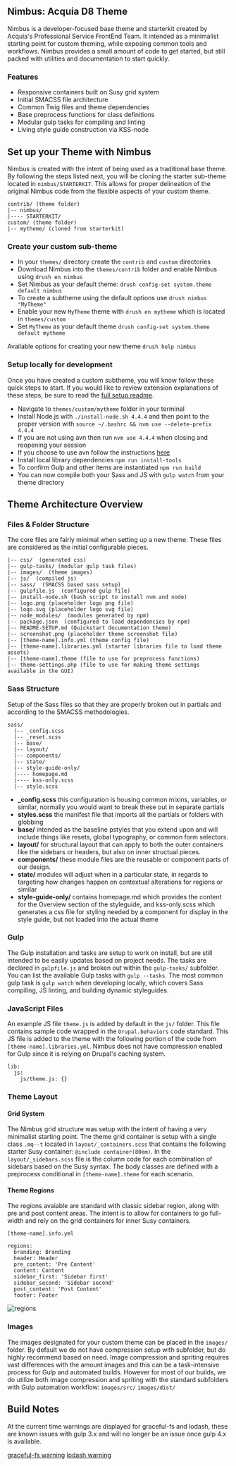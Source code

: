 ## Nimbus: Acquia D8 Theme

Nimbus is a developer-focused base theme and starterkit created by Acquia's Professional Service FrontEnd Team. It intended as a minimalist starting point for custom theming, while exposing common tools and workflows. Nimbus provides a small amount of code to get started, but still packed with utilities and documentation to start quickly.

### Features

* Responsive containers built on Susy grid system
* Initial SMACSS file architecture
* Common Twig files and theme dependencies
* Base preprocess functions for class definitions
* Modular gulp tasks for compiling and linting
* Living style guide construction via KSS-node

## Set up your Theme with Nimbus

Nimbus is created with the intent of being used as a traditional base theme. By following the steps listed next, you will be cloning the starter sub-theme located in `nimbus/STARTERKIT`. This allows for proper delineation of the original Nimbus code from the flexible aspects of your custom theme.  

```
contrib/ (theme folder)
|-- nimbus/
|---- STARTERKIT/ 
custom/ (theme folder)
|-- mytheme/ (cloned from starterkit) 
```

### Create your custom sub-theme

* In your `themes/` directory create the `contrib` and `custom` directories
* Download Nimbus into the `themes/contrib` folder and enable Nimbus using `drush en nimbus`
* Set Nimbus as your default theme: `drush config-set system.theme default nimbus`
* To create a subtheme using the default options use `drush nimbus "MyTheme"`
* Enable your new `MyTheme` theme with `drush en mytheme` which is located in `themes/custom`
* Set `MyTheme` as your default theme `drush config-set system.theme default mytheme`

Available options for creating your new theme `drush help nimbus`

### Setup locally for development

Once you have created a custom subtheme, you will know follow these quick steps to start. If you would like to review extension explanations of these steps, be sure to read the [full setup readme](_readme/setup-full.md).

* Navigate to `themes/custom/mytheme` folder in your terminal
* Install Node.js with `./install-node.sh 4.4.4` and then point to the proper version with `source ~/.bashrc && nvm use --delete-prefix 4.4.4` 
* If you are not using avn then run `nvm use 4.4.4` when closing and reopening your session
* If you choose to use avn follow the instructions [here](_readme/setup-full.md#avn)
* Install local library dependencies `npm run install-tools`
* To confirm Gulp and other items are instantiated `npm run build`
* You can now compile both your Sass and JS with `gulp watch` from your theme directory


## Theme Architecture Overview

### Files & Folder Structure

The core files are fairly minimal when setting up a new theme. These files are considered as the initial configurable pieces. 

```
|-- css/  (generated css) 
|-- gulp-tasks/ (modular gulp task files)
|-- images/  (theme images)
|-- js/  (compiled js)
|-- sass/  (SMACSS based sass setup)
|-- gulpfile.js  (configured gulp file) 
|-- install-node.sh (bash script to install nvm and node)
|-- logo.png (placeholder logo png file)
|-- logo.svg (placeholder logo svg file)
|-- node_modules/  (modules generated by npm)
|-- package.json  (configured to load dependencies by npm)
|-- README-SETUP.md (Quickstart documentation theme)
|-- screenshot.png (placeholder theme screenshot file)
|-- [theme-name].info.yml (theme config file)
|-- [theme-name].libraries.yml (starter libraries file to load theme assets)
|-- [theme-name].theme (file to use for preprocess functions)
|-- theme-settings.php (file to use for making theme settings available in the GUI)
```


### Sass Structure

Setup of the Sass files so that they are properly broken out in partials and according to the SMACSS methodologies.

```
sass/
  |-- _config.scss
  |-- _reset.scss
  |-- base/
  |-- layout/
  |-- components/
  |-- state/
  |-- style-guide-only/
  |---- homepage.md
  |---- kss-only.scss
  |-- style.scss
```

* **_config.scss** this configuration is housing common mixins, variables, or similar, normally you would want to break these out in separate partials
* **styles.scss**  the manifest file that imports all the partials or folders with globbing 
* **base/** intended as the baseline pstyles that you extend upon and will include things like resets, global typography, or common form selectors.
* **layout/**  for structural layout that can apply to both the outer containers like the sidebars or headers, but also on inner structual pieces.
* **components/** these module files are the reusable or component parts of our design.
* **state/** modules will adjust when in a particular state, in regards to targeting how changes happen on contextual alterations for regions or similar  
* **style-guide-only/** contains homepage.md which provides the content for the Overview section of the styleguide, and kss-only.scss which generates a css file for styling needed by a component for display in the style guide, but not loaded into the actual theme  

### Gulp 

The Gulp installation and tasks are setup to work on install, but are still intended to be easily updates based on project needs. The tasks are declared in `gulpfile.js` and broken out within the `gulp-tasks/` subfolder. You can list the available Gulp tasks with `gulp --tasks`. The most common gulp task is `gulp watch` when developing locally, which covers Sass compiling, JS linting, and building dynamic styleguides.  


### JavaScript Files

An example JS file `theme.js` is added by default in the `js/` folder. This file contains sample code wrapped in the `Drupal.behaviors` code standard. This JS file is added to the theme with the following portion of the code from `[theme-name].libraries.yml`. Nimbus does not have compression enabled for Gulp since it is relying on Drupal's caching system. 

```
lib:
  js:
    js/theme.js: {}
```

### Theme Layout


#### Grid System

The Nimbus grid structure was setup with the intent of having a very minimalist starting point. The theme grid container is setup with a single class `.mq--t` located in `layout/_containers.scss` that contains the following starter Susy container: `@include container(80em)`. In the `layout/_sidebars.scss` file is the column code for each combination of sidebars based on the Susy syntax. The body classes are defined with a preprocess conditional in `[theme-name].theme` for each scenario.

#### Theme Regions

The regions avaiable are standard with classic sidebar region, along with pre and post content areas. The intent is to allow for containers to go full-width and rely on the grid containers for inner Susy containers. 

```
[theme-name].info.yml

regions:
  branding: Branding
  header: Header
  pre_content: 'Pre Content'
  content: Content
  sidebar_first: 'Sidebar first'
  sidebar_second: 'Sidebar second'
  post_content: 'Post Content'
  footer: Footer
```
![regions](http://content.screencast.com/users/BedimStudios/folders/Jing/media/8ad8ecf1-bb60-4292-80b0-115fae8daac0/00001643.png)


### Images 

The images designated for your custom theme can be placed in the `images/` folder. By default we do not have compression setup with subfolder, but do highly recommend based on need. Image compression and spriting requires vast differences with the amount images and this can be a task-intensive process for Gulp and automated builds. However for most of our builds, we do utilize both image compression and spriting with the standard subfolders with Gulp automation workflow: `images/src/` `images/dist/`







## Build Notes

At the current time warnings are displayed for graceful-fs and lodash, these are known issues with gulp 3.x and will no longer be an issue once gulp 4.x is available.

[graceful-fs warning](https://github.com/gulpjs/gulp/issues/1571)
[lodash warning](https://github.com/gulpjs/gulp/issues/1485)
